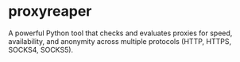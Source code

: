 # proxyreaper
A powerful Python tool that checks and evaluates proxies for speed, availability, and anonymity across multiple protocols (HTTP, HTTPS, SOCKS4, SOCKS5).
